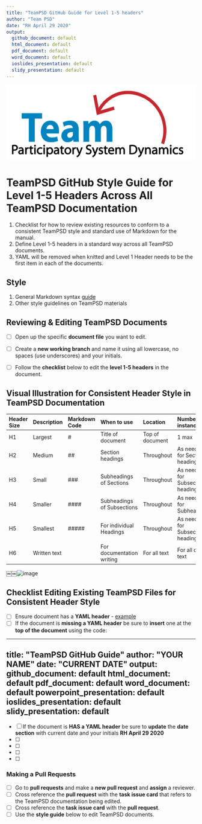 ```yaml
---
title: "TeamPSD GitHub Guide for Level 1-5 headers"
author: "Team PSD"
date: "RH April 29 2020"
output: 
  github_document: default
  html_document: default
  pdf_document: default
  word_document: default
  ioslides_presentation: default
  slidy_presentation: default
---
```


<img src = "https://github.com/lzim/teampsd/blob/teampsd_style/teampsd_logo/team_psd_logo_sm.png"
     height = "200" width = "600">  


# TeamPSD GitHub Style Guide for Level 1-5 Headers Across All TeamPSD Documentation
1. Checklist for how to review existing resources to conform to a consistent TeamPSD style and standard use of Markdown for the manual.
2. Define Level 1-5 headers in a standard way across all TeamPSD documents.
3. YAML will be removed when knitted and Level 1 Header needs to be the first item in each of the documents.

## Style
1. General Markdown syntax [guide](https://rstudio.com/wp-content/uploads/2015/03/rmarkdown-reference.pdf)
2. Other style guidelines on TeamPSD materials 

## Reviewing & Editing TeamPSD Documents
- [ ] Open up the specific **document file** you want to edit.  
- [ ] Create a **new working branch** and name it using all lowercase, no spaces (use underscores) and your initials.
- [ ] Follow the **checklist** below to edit the **level 1-5 headers** in the document.


## Visual Illustration for Consistent Header Style in TeamPSD Documentation  
Header Size | Description | Markdown Code | When to use | Location | Number of instances
:-- | :--| :--| :--| :-- | :--
H1 | Largest | # | Title of document | Top of document | 1 max
H2 | Medium | ## | Section headings | Throughout | As needed for Section headings
H3 | Small | ### | Subheadings of Sections | Throughout | As needed for Subsection headings
H4 | Smaller | #### | Subheadings of Subsections | Throughout | As needed for Subheadings
H5 | Smallest | ##### | For individual Headings | Throughout | As needed for Subsection headings
H6 | Written text |   | For documentation writing | For all text | For all other text

￼￼![image](https://user-images.githubusercontent.com/54862187/80425076-d13b8700-8897-11ea-9242-ac6575067aea.png)


## Checklist Editing Existing TeamPSD Files for Consistent Header Style 
- [ ] Ensure document has a **YAML header**  - [example](https://github.com/lzim/teampsd/blob/master/resources/training_guides/github/github_guide.md)
- [ ] If the document is **missing a YAML header** be sure to **insert** one at the **top of the document** using the code:
---
title: "TeamPSD GitHub Guide"
author: "YOUR NAME"
date: "CURRENT DATE"
output:
  github_document: default
  html_document: default
  pdf_document: default
  word_document: default
  powerpoint_presentation: default
  ioslides_presentation: default
  slidy_presentation: default
---
- [ ] If the document is **HAS a YAML header** be sure to **update** the **date section** with current date and your initials **RH April 29 2020**
- [ ]
- [ ]
- [ ]
- [ ]

### Making a Pull Requests
- [ ] Go to **pull requests** and  make a **new pull request** and **assign** a reviewer. 
- [ ] Cross reference the **pull request** with the **task issue card** that refers to the TeamPSD documentation being edited.
- [ ] Cross reference the **task issue card** with the **pull request**.
- [ ] Use the **style guide** below to edit TeamPSD documents. 
